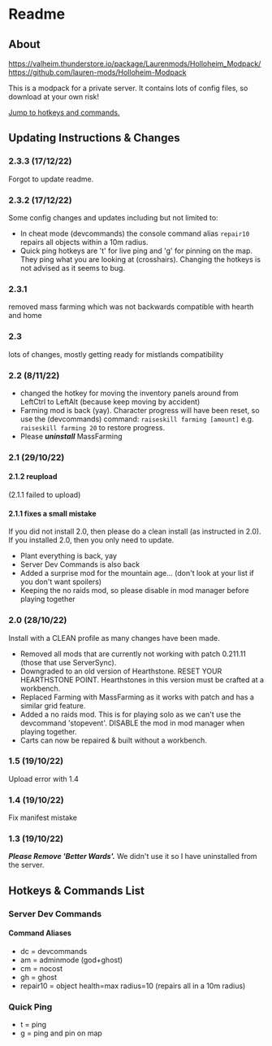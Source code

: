 # Readme

## About

<https://valheim.thunderstore.io/package/Laurenmods/Holloheim_Modpack/>  
<https://github.com/lauren-mods/Holloheim-Modpack>

This is a modpack for a private server. It contains lots of config files, so download at your own risk!  

[Jump to hotkeys and commands.](#hotkeys--commands-list)

## Updating Instructions & Changes

### 2.3.3 (17/12/22)

Forgot to update readme.

### 2.3.2 (17/12/22)

Some config changes and updates including but not limited to:  

- In cheat mode (devcommands) the console command alias `repair10` repairs all objects within a 10m radius.
- Quick ping hotkeys are 't' for live ping and 'g' for pinning on the map. They ping what you are looking at (crosshairs). Changing the hotkeys is not advised as it seems to bug.

### 2.3.1

removed mass farming which was not backwards compatible with hearth and home

### 2.3

lots of changes, mostly getting ready for mistlands compatibility

### 2.2 (8/11/22)

- changed the hotkey for moving the inventory panels around from LeftCtrl to LeftAlt (because keep moving by accident)
- Farming mod is back (yay). Character progress will have been reset, so use the (devcommands) command: `raiseskill farming [amount]` e.g. `raiseskill farming 20` to restore progress.
- Please ***uninstall*** MassFarming

### 2.1 (29/10/22)

#### 2.1.2 reupload

(2.1.1 failed to upload)

#### 2.1.1 fixes a small mistake

If you did not install 2.0, then please do a clean install (as instructed in 2.0). If you installed 2.0, then you only need to update.

- Plant everything is back, yay
- Server Dev Commands is also back
- Added a surprise mod for the mountain age... (don't look at your list if you don't want spoilers)
- Keeping the no raids mod, so please disable in mod manager before playing together

### 2.0 (28/10/22)

Install with a CLEAN profile as many changes have been made.  

- Removed all mods that are currently not working with patch 0.211.11 (those that use ServerSync).
- Downgraded to an old version of Hearthstone. RESET YOUR HEARTHSTONE POINT. Hearthstones in this version must be crafted at a workbench.
- Replaced Farming with MassFarming as it works with patch and has a similar grid feature.
- Added a no raids mod. This is for playing solo as we can't use the devcommand 'stopevent'. DISABLE the mod in mod manager when playing together.
- Carts can now be repaired & built without a workbench.

### 1.5 (19/10/22)

Upload error with 1.4

### 1.4 (19/10/22)

Fix manifest mistake

### 1.3 (19/10/22)

***Please Remove 'Better Wards'.*** We didn't use it so I have uninstalled from the server.

## Hotkeys & Commands List

### Server Dev Commands

#### Command Aliases

- dc = devcommands  
- am = adminmode (god+ghost)  
- cm = nocost  
- gh = ghost
- repair10 = object health=max radius=10 (repairs all in a 10m radius)

### Quick Ping

- t = ping
- g = ping and pin on map
